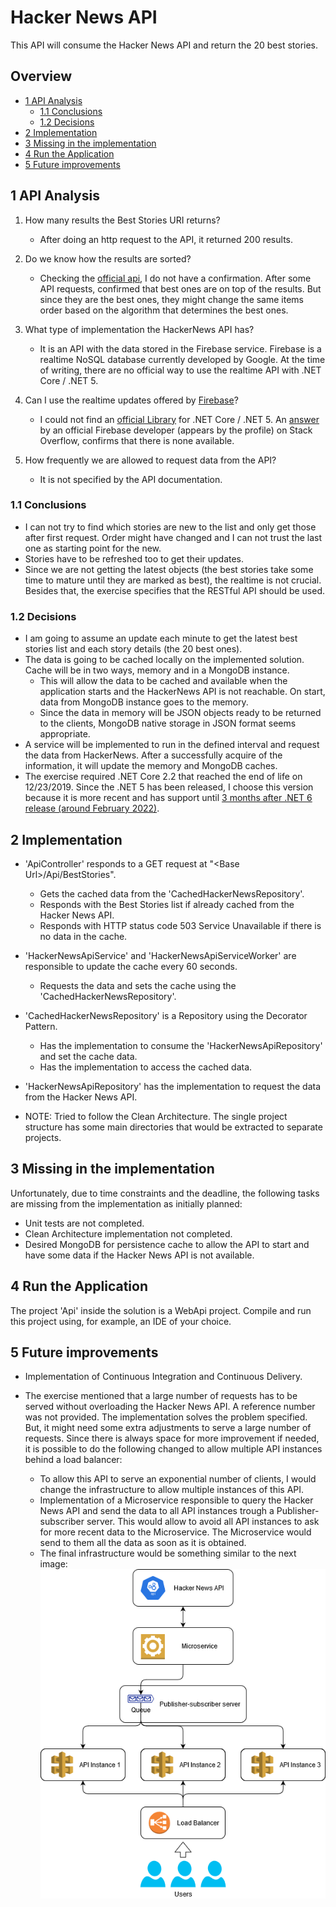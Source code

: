 ﻿# Hacker News API
This API will consume the Hacker News API and return the 20 best stories.

## Overview
- [1 API Analysis](#1-api-analysis)
    - [1.1 Conclusions](#11-conclusions)
    - [1.2 Decisions](#12-decisions)
- [2 Implementation](#2-implementation)
- [3 Missing in the implementation](#3-missing-in-the-implementation)
- [4 Run the Application](#4-run-the-application)
- [5 Future improvements](#5-future-improvements)

## 1 API Analysis
1. How many results the Best Stories URI returns?
    - After doing an http request to the API, it returned 200 results.

2. Do we know how the results are sorted?
    - Checking the [official api][1], I do not have a confirmation. After some API requests, confirmed that best ones are on top of the results. But since they are the best ones, they might change the same items order based on the algorithm that determines the best ones.

3. What type of implementation the HackerNews API has?
    - It is an API with the data stored in the Firebase service. Firebase is a realtime NoSQL database currently developed by Google. At the time of writing, there are no official way to use the realtime API with .NET Core / .NET 5.

4. Can I use the realtime updates offered by [Firebase][2]?
    - I could not find an [official Library][3] for .NET Core / .NET 5. An [answer][4] by an official Firebase developer (appears by the profile) on Stack Overflow, confirms that there is none available.

5. How frequently we are allowed to request data from the API?
    - It is not specified by the API documentation.

### 1.1 Conclusions
- I can not try to find which stories are new to the list and only get those after first request. Order might have changed and I can not trust the last one as starting point for the new.
- Stories have to be refreshed too to get their updates.
- Since we are not getting the latest objects (the best stories take some time to mature until they are marked as best), the realtime is not crucial. Besides that, the exercise specifies that the RESTful API should be used.

### 1.2 Decisions
- I am going to assume an update each minute to get the latest best stories list and each story details (the 20 best ones).
- The data is going to be cached locally on the implemented solution. Cache will be in two ways, memory and in a MongoDB instance.
    - This will allow the data to be cached and available when the application starts and the HackerNews API is not reachable. On start, data from MongoDB instance goes to the memory.
    - Since the data in memory will be JSON objects ready to be returned to the clients, MongoDB native storage in JSON format seems appropriate.
- A service will be implemented to run in the defined interval and request the data from HackerNews. After a successfully acquire of the information, it will update the memory and MongoDB caches.
- The exercise required .NET Core 2.2 that reached the end of life on 12/23/2019. Since the .NET 5 has been released, I choose this version because it is more recent and has support until [3 months after .NET 6 release (around February 2022)][5].

## 2 Implementation
- 'ApiController' responds to a GET request at "\<Base Url\>/Api/BestStories".
    - Gets the cached data from the 'CachedHackerNewsRepository'.
    - Responds with the Best Stories list if already cached from the Hacker News API.
    - Responds with HTTP status code 503 Service Unavailable if there is no data in the cache.

- 'HackerNewsApiService' and 'HackerNewsApiServiceWorker' are responsible to update the cache every 60 seconds.
    - Requests the data and sets the cache using the 'CachedHackerNewsRepository'.

- 'CachedHackerNewsRepository' is a Repository using the Decorator Pattern.
    - Has the implementation to consume the 'HackerNewsApiRepository' and set the cache data.
    - Has the implementation to access the cached data.

- 'HackerNewsApiRepository' has the implementation to request the data from the Hacker News API.

- NOTE: Tried to follow the Clean Architecture. The single project structure has some main directories that would be extracted to separate projects.

## 3 Missing in the implementation
Unfortunately, due to time constraints and the deadline, the following tasks are missing from the implementation as initially planned:

- Unit tests are not completed.
- Clean Architecture implementation not completed.
- Desired MongoDB for persistence cache to allow the API to start and have some data if the Hacker News API is not available.

## 4 Run the Application
The project 'Api' inside the solution is a WebApi project. Compile and run this project using, for example, an IDE of your choice.

## 5 Future improvements
- Implementation of Continuous Integration and Continuous Delivery.

- The exercise mentioned that a large number of requests has to be served without overloading the Hacker News API. A reference number was not provided. The implementation solves the problem specified. But, it might need some extra adjustments to serve a large number of requests. Since there is always space for more improvement if needed, it is possible to do the following changed to allow multiple API instances behind a load balancer:
    - To allow this API to serve an exponential number of clients, I would change the infrastructure to allow multiple instances of this API.
    - Implementation of a Microservice responsible to query the Hacker News API and send the data to all API instances trough a Publisher-subscriber server. This would allow to avoid all API instances to ask for more recent data to the Microservice. The Microservice would send to them all the data as soon as it is obtained.
    - The final infrastructure would be something similar to the next image:
    ![Infrastructure](./Infrastructure.png)

[1]: https://github.com/HackerNews/API
[2]: https://firebase.google.com/docs/database
[3]: https://firebase.google.com/docs/libraries/
[4]: https://stackoverflow.com/a/10729948
[5]: https://dotnet.microsoft.com/platform/support/policy/dotnet-core
